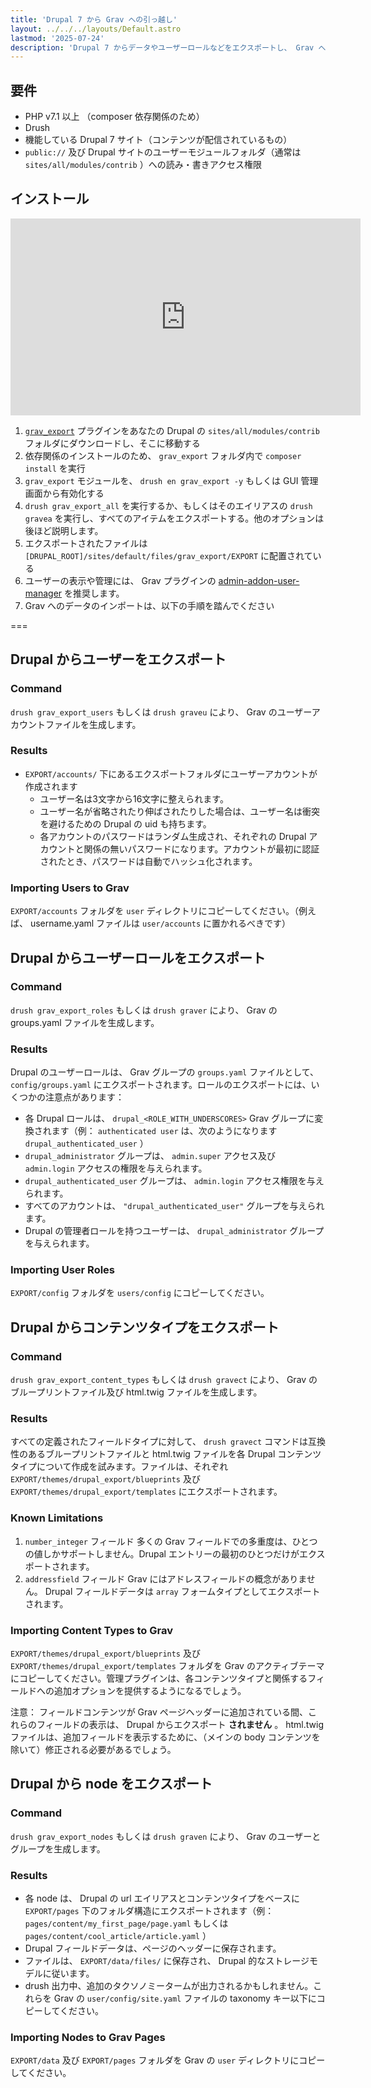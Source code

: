 ```yaml
---
title: 'Drupal 7 から Grav への引っ越し'
layout: ../../../layouts/Default.astro
lastmod: '2025-07-24'
description: 'Drupal 7 からデータやユーザーロールなどをエクスポートし、 Grav へインポートする方法を解説します'
---
```


<h2 id="requirements">要件</h2>

* PHP v7.1 以上 （composer 依存関係のため）
* Drush
* 機能している Drupal 7 サイト（コンテンツが配信されているもの）
* `public://` 及び Drupal サイトのユーザーモジュールフォルダ（通常は `sites/all/modules/contrib` ）への読み・書きアクセス権限

<h2 id="installation">インストール</h2>

<iframe width="560" height="315" src="https://www.youtube-nocookie.com/embed/I6UVFUqZMOU" frameborder="0" allow="accelerometer; autoplay; encrypted-media; gyroscope; picture-in-picture" allowfullscreen></iframe>

1.  [`grav_export`](https://www.drupal.org/project/grav_export/) プラグインをあなたの Drupal の `sites/all/modules/contrib` フォルダにダウンロードし、そこに移動する
2. 依存関係のインストールのため、 `grav_export` フォルダ内で `composer install` を実行
3. `grav_export` モジュールを、 `drush en grav_export -y` もしくは GUI 管理画面から有効化する
4. `drush grav_export_all` を実行するか、もしくはそのエイリアスの `drush gravea` を実行し、すべてのアイテムをエクスポートする。他のオプションは後ほど説明します。
5. エクスポートされたファイルは `[DRUPAL_ROOT]/sites/default/files/grav_export/EXPORT` に配置されている
6. ユーザーの表示や管理には、 Grav プラグインの [admin-addon-user-manager](https://github.com/david-szabo97/grav-plugin-admin-addon-user-manager) を推奨します。
7. Grav へのデータのインポートは、以下の手順を踏んでください

===

<h2 id="exporting-users-from-drupal">Drupal からユーザーをエクスポート</h2>

### Command

`drush grav_export_users` もしくは `drush graveu` により、 Grav のユーザーアカウントファイルを生成します。

### Results

* `EXPORT/accounts/` 下にあるエクスポートフォルダにユーザーアカウントが作成されます
  * ユーザー名は3文字から16文字に整えられます。
  * ユーザー名が省略されたり伸ばされたりした場合は、ユーザー名は衝突を避けるための Drupal の uid も持ちます。
  * 各アカウントのパスワードはランダム生成され、それぞれの Drupal アカウントと関係の無いパスワードになります。アカウントが最初に認証されたとき、パスワードは自動でハッシュ化されます。

### Importing Users to Grav

`EXPORT/accounts` フォルダを `user` ディレクトリにコピーしてください。（例えば、 username.yaml ファイルは  `user/accounts` に置かれるべきです）

<h2 id="exporting-user-roles-from-drupal">Drupal からユーザーロールをエクスポート</h2>

### Command

`drush grav_export_roles` もしくは `drush graver` により、 Grav の groups.yaml ファイルを生成します。

### Results

Drupal のユーザーロールは、 Grav グループの `groups.yaml` ファイルとして、 `config/groups.yaml` にエクスポートされます。ロールのエクスポートには、いくつかの注意点があります：

* 各 Drupal ロールは、 `drupal_<ROLE_WITH_UNDERSCORES>` Grav グループに変換されます（例： `authenticated user` は、次のようになります `drupal_authenticated_user` ）
* `drupal_administrator` グループは、 `admin.super` アクセス及び `admin.login` アクセスの権限を与えられます。
* `drupal_authenticated_user` グループは、 `admin.login` アクセス権限を与えられます。
* すべてのアカウントは、 `"drupal_authenticated_user"` グループを与えられます。
* Drupal の管理者ロールを持つユーザーは、 `drupal_administrator` グループを与えられます。

### Importing User Roles

`EXPORT/config` フォルダを `users/config` にコピーしてください。

<h2 id="exporting-content-types-from-drupal">Drupal からコンテンツタイプをエクスポート</h2>

### Command

`drush grav_export_content_types` もしくは `drush gravect` により、 Grav のブループリントファイル及び html.twig ファイルを生成します。 

### Results

すべての定義されたフィールドタイプに対して、 `drush gravect` コマンドは互換性のあるブループリントファイルと html.twig ファイルを各 Drupal コンテンツタイプについて作成を試みます。ファイルは、それぞれ `EXPORT/themes/drupal_export/blueprints` 及び `EXPORT/themes/drupal_export/templates` にエクスポートされます。

### Known Limitations

1. `number_integer` フィールド
    多くの Grav フィールドでの多重度は、ひとつの値しかサポートしません。Drupal エントリーの最初のひとつだけがエクスポートされます。
2. `addressfield` フィールド
    Grav にはアドレスフィールドの概念がありません。 Drupal フィールドデータは `array` フォームタイプとしてエクスポートされます。

### Importing Content Types to Grav

`EXPORT/themes/drupal_export/blueprints` 及び `EXPORT/themes/drupal_export/templates` フォルダを Grav のアクティブテーマにコピーしてください。管理プラグインは、各コンテンツタイプと関係するフィールドへの追加オプションを提供するようになるでしょう。

注意： フィールドコンテンツが Grav ページヘッダーに追加されている間、これらのフィールドの表示は、 Drupal からエクスポート **されません** 。 html.twig ファイルは、追加フィールドを表示するために、（メインの body コンテンツを除いて）修正される必要があるでしょう。

<h2 id="exporting-nodes-from-drupal">Drupal から node をエクスポート</h2>

### Command

`drush grav_export_nodes` もしくは `drush graven` により、 Grav のユーザーとグループを生成します。

### Results

* 各 node は、 Drupal の url エイリアスとコンテンツタイプをベースに `EXPORT/pages` 下のフォルダ構造にエクスポートされます（例： `pages/content/my_first_page/page.yaml` もしくは `pages/content/cool_article/article.yaml` ）
* Drupal フィールドデータは、ページのヘッダーに保存されます。
* ファイルは、 `EXPORT/data/files/` に保存され、 Drupal 的なストレージモデルに従います。
* drush 出力中、追加のタクソノミータームが出力されるかもしれません。これらを Grav の `user/config/site.yaml` ファイルの taxonomy キー以下にコピーしてください。

### Importing Nodes to Grav Pages

`EXPORT/data` 及び `EXPORT/pages` フォルダを Grav の `user` ディレクトリにコピーしてください。

